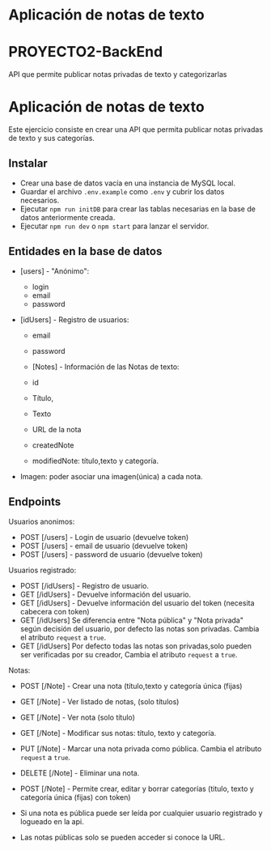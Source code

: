# Aplicación de notas de texto

# PROYECTO2-BackEnd
API que permite publicar notas privadas de texto y categorizarlas

# Aplicación de notas de texto

Este ejercicio consiste en crear una API que permita publicar notas privadas de texto y sus categorías.

## Instalar
- Crear una base de datos vacía en una instancia de MySQL local. 
- Guardar el archivo `.env.example` como `.env` y cubrir los datos necesarios.
- Ejecutar `npm run initDB` para crear las tablas necesarias en la base de datos anteriormente creada. 
- Ejecutar `npm run dev` o `npm start` para lanzar el servidor.

## Entidades en la base de datos

- [users] - "Anónimo":
  - login
  - email
  - password

- [idUsers] - Registro de usuarios:
  - email
  - password

  - [Notes] - Información de las Notas de texto:
  - id
  - Título, 
  - Texto 
  - URL de la nota
  - createdNote
  - modifiedNote: título,texto y categoría.
- Imagen: poder asociar una imagen(única) a cada nota.

## Endpoints 

Usuarios anonimos:
- POST [/users] - Login de usuario (devuelve token)
- POST [/users] - email de usuario (devuelve token)
- POST [/users] - password de usuario (devuelve token)

Usuarios registrado:
- POST [/idUsers] - Registro de usuario.
- GET [/idUsers] - Devuelve información del usuario.
- GET [/idUsers] - Devuelve información del usuario del token (necesita cabecera con token)
- GET [/idUsers] Se diferencia entre "Nota pública" y "Nota privada" según decisión del usuario, por defecto las notas son privadas.
Cambia el atributo `request` a `true`.
- GET [/idUsers] Por defecto todas las notas son privadas,solo pueden ser verificadas por su creador,
Cambia el atributo `request` a `true`.

Notas: 
- POST [/Note] - Crear una nota (título,texto y categoría única (fijas)
- GET [/Note] - Ver listado de notas, (solo títulos) 
- GET [/Note] - Ver nota (solo título)
- GET [/Note] - Modificar sus notas: título, texto y categoría.
- PUT [/Note] - Marcar una nota privada como pública.
Cambia el atributo `request` a `true`.
- DELETE [/Note] - Eliminar una nota.
- POST [/Note] - Permite crear, editar y borrar categorías (titulo, texto y categoría única (fijas) con token)

- Si una nota es pública puede ser leída por cualquier usuario registrado y logueado en la api.
- Las notas públicas solo se pueden acceder si conoce la URL.
